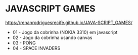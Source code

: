 # JAVASCRIPT GAMES

https://renanrodriguesrecife.github.io/JAVA-SCRIPT_GAMES/
<ul>
<li>01 - Jogo da cobrinha (NOKIA 3310) em javascript</li>
<li>02 - Jogo da cobrinha usando canvas</li>
<li>03 - PONG</li>
<li>04 - SPACE INVADERS</li>
</ul>



<!--
- pong
- space invaders
- asteroids
- flappy bird
- tic tac toe
- tetris

- pac man

- outrun
- doom
--!>
